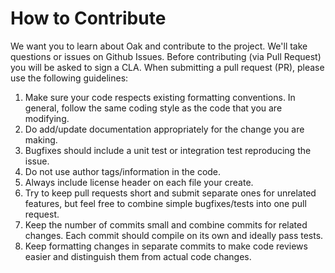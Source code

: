 # How to Contribute

We want you to learn about Oak and contribute to the project. We'll take questions or issues on Github Issues. Before contributing (via Pull Request) you will be asked to sign a CLA. 
When submitting a pull request (PR), please use the following guidelines:

  1.  Make sure your code respects existing formatting conventions. In general, follow the same coding style as the code that you are modifying.
  2.  Do add/update documentation appropriately for the change you are making.
  3.  Bugfixes should include a unit test or integration test reproducing the issue.
  4.  Do not use author tags/information in the code.
  5.  Always include license header on each file your create.
  6.  Try to keep pull requests short and submit separate ones for unrelated features, but feel free to combine simple bugfixes/tests into one pull request.
  7.  Keep the number of commits small and combine commits for related changes. Each commit should compile on its own and ideally pass tests.
  8.  Keep formatting changes in separate commits to make code reviews easier and distinguish them from actual code changes.

